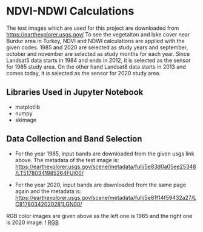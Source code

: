 # NDVI-NDWI Calculations
The test images which are used for this project are downloaded from https://earthexplorer.usgs.gov/
To see the vegetaiton and lake cover near Burdur area in Turkey, NDVI and NDWI calculations are applied with the given codes. 1985 and 2020 are selected as study years and september, october and november are selected as study months for each year. 
Since Landsat5 data starts in 1984 and ends in 2012, it is selected as the sensor for 1985 study area. On the other hand Landsat8 data starts in 2013 and comes today, it is selected as the sensor for 2020 study area. 


## Libraries Used in Jupyter Notebook
- matplotlib
- numpy
- skimage

## Data Collection and Band Selection
- For the year 1985, input bands are downloaded from the given usgs link above. The metadata of the test image is:
https://earthexplorer.usgs.gov/scene/metadata/full/5e83d0a05ee25348/LT51780341985264FUI00/

- For the year 2020, input bands are downloaded from the same page again and the metadata is:
https://earthexplorer.usgs.gov/scene/metadata/full/5e81f14f59432a27/LC81780342020281LGN00/

RGB color images are given above as the left one is 1985 and the right one is 2020 image.
! [RGB](RGB.png)

